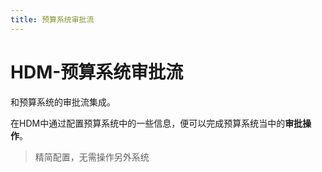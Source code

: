 ```yaml
---
title: 预算系统审批流
---
```


# HDM-预算系统审批流

和预算系统的审批流集成。

在HDM中通过配置预算系统中的一些信息，便可以完成预算系统当中的**审批操作**。

> 精简配置，无需操作另外系统 